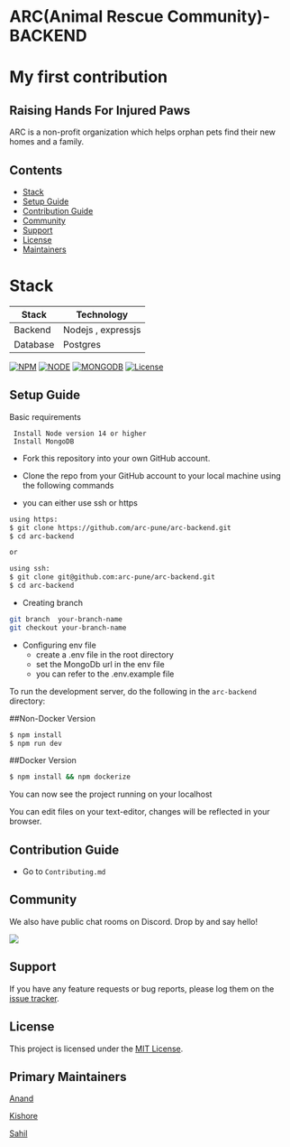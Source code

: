 # ARC(Animal Rescue Community)- BACKEND

# My first contribution

## Raising Hands For Injured Paws

ARC is a non-profit organization which helps orphan pets find their new homes and a family.

## Contents

- [Stack](#stack)
- [Setup Guide](#setup-guide)
- [Contribution Guide](#contribution-guide)
- [Community](#community)
- [Support](#support)
- [License](#license)
- [Maintainers](#primary-maintainers)

# Stack

| Stack    | Technology         |
| -------- | ------------------ |
| Backend  | Nodejs , expressjs |
| Database | Postgres           |

[![NPM](https://img.shields.io/static/v1?label=npm&message=7.23&color=blue)](https://shields.io/)
[![NODE](https://img.shields.io/static/v1?label=node&message=14.17.6&color=success)](https://shields.io/)
[![MONGODB](https://img.shields.io/static/v1?label=mongodb&message=4.4.4&color=blueviolet)](https://shields.io/)
[![License](https://img.shields.io/badge/license-MIT-green.svg)](https://shields.io/)

## Setup Guide

Basic requirements

```
 Install Node version 14 or higher
 Install MongoDB
```

- Fork this repository into your own GitHub account.
- Clone the repo from your GitHub account to your local machine using the following commands

- you can either use ssh or https

```bash
using https:
$ git clone https://github.com/arc-pune/arc-backend.git
$ cd arc-backend

or

using ssh:
$ git clone git@github.com:arc-pune/arc-backend.git
$ cd arc-backend
```

- Creating branch

```bash
git branch  your-branch-name
git checkout your-branch-name
```

- Configuring env file
  - create a .env file in the root directory
  - set the MongoDb url in the env file
  - you can refer to the .env.example file

To run the development server, do the following in the `arc-backend` directory:

##Non-Docker Version

```bash
$ npm install
$ npm run dev
```

##Docker Version

```bash
$ npm install && npm dockerize
```

You can now see the project running on your localhost

You can edit files on your text-editor, changes will be reflected in your browser.

## Contribution Guide

- Go to `Contributing.md`

## Community

We also have public chat rooms on Discord. Drop by and say hello!

[![](https://img.shields.io/badge/chat-on_Discord-blue.svg?style=for-the-badge&logo=Discord)](https://discord.gg/CyDnCUEW)

## Support

If you have any feature requests or bug reports, please log them on the [issue tracker](https://github.com/arc-pune/arc-backend/issues/new).

## License

This project is licensed under the [MIT License](LICENSE).

## Primary Maintainers

[Anand](https://github.com/AnandDhakane01)

[Kishore](https://github.com/majjikishore007)

[Sahil](https://github.com/agarwalsahil0210)
